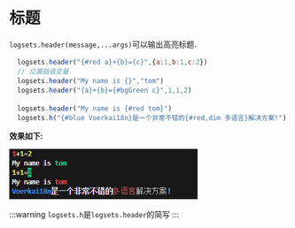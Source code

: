 # 标题

`logsets.header(message,...args)`可以输出高亮标题.

```js
  logsets.header("{#red a}+{b}={c}",{a:1,b:1,c:2})
  // 位置插值变量
  logsets.header("My name is {}","tom")
  logsets.header("{a}+{b}={#bgGreen c}",1,1,2)

  logsets.header("My name is {#red tom}")
  logsets.h("{#blue Voerkai18n}是一个非常不错的{#red,dim 多语言}解决方案!")

```

**效果如下:**

![](./images/header.png)

:::warning 
`logsets.h`是`logsets.header`的简写
:::